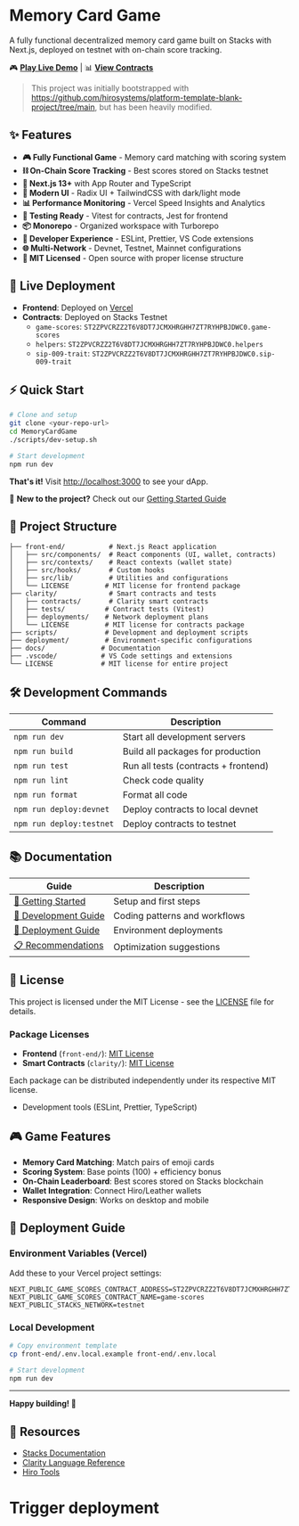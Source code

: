 # Memory Card Game

A fully functional decentralized memory card game built on Stacks with Next.js, deployed on testnet with on-chain score tracking.

🎮 **[Play Live Demo](https://memory-card-game-git-main-peters-projects-f3199619.vercel.app)** | 📊 **[View Contracts](https://explorer.stacks.co/?chain=testnet)**

> This project was initially bootstrapped with https://github.com/hirosystems/platform-template-blank-project/tree/main, but has been heavily modified.

## ✨ Features

- **🎮 Fully Functional Game** - Memory card matching with scoring system
- **⛓️ On-Chain Score Tracking** - Best scores stored on Stacks testnet
- **🚀 Next.js 13+** with App Router and TypeScript
- **🎨 Modern UI** - Radix UI + TailwindCSS with dark/light mode
- **📊 Performance Monitoring** - Vercel Speed Insights and Analytics
- **🧪 Testing Ready** - Vitest for contracts, Jest for frontend
- **📦 Monorepo** - Organized workspace with Turborepo
- **🔧 Developer Experience** - ESLint, Prettier, VS Code extensions
- **🌐 Multi-Network** - Devnet, Testnet, Mainnet configurations
- **📜 MIT Licensed** - Open source with proper license structure

## 🎯 Live Deployment

- **Frontend**: Deployed on [Vercel](https://memory-card-game-git-main-peters-projects-f3199619.vercel.app)
- **Contracts**: Deployed on Stacks Testnet
  - `game-scores`: `ST2ZPVCRZZ2T6V8DT7JCMXHRGHH7ZT7RYHPBJDWC0.game-scores`
  - `helpers`: `ST2ZPVCRZZ2T6V8DT7JCMXHRGHH7ZT7RYHPBJDWC0.helpers`
  - `sip-009-trait`: `ST2ZPVCRZZ2T6V8DT7JCMXHRGHH7ZT7RYHPBJDWC0.sip-009-trait`

## ⚡ Quick Start

```bash
# Clone and setup
git clone <your-repo-url>
cd MemoryCardGame
./scripts/dev-setup.sh

# Start development
npm run dev
```

**That's it!** Visit [http://localhost:3000](http://localhost:3000) to see your dApp.

📖 **New to the project?** Check out our [Getting Started Guide](./docs/GETTING_STARTED.md)

## 📁 Project Structure

```
├── front-end/           # Next.js React application
│   ├── src/components/  # React components (UI, wallet, contracts)
│   ├── src/contexts/    # React contexts (wallet state)
│   ├── src/hooks/       # Custom hooks
│   ├── src/lib/         # Utilities and configurations
│   └── LICENSE         # MIT license for frontend package
├── clarity/             # Smart contracts and tests
│   ├── contracts/       # Clarity smart contracts
│   ├── tests/          # Contract tests (Vitest)
│   ├── deployments/    # Network deployment plans
│   └── LICENSE         # MIT license for contracts package
├── scripts/            # Development and deployment scripts
├── deployment/         # Environment-specific configurations
├── docs/              # Documentation
├── .vscode/           # VS Code settings and extensions
└── LICENSE            # MIT license for entire project
```

## 🛠️ Development Commands

| Command                  | Description                          |
| ------------------------ | ------------------------------------ |
| `npm run dev`            | Start all development servers        |
| `npm run build`          | Build all packages for production    |
| `npm run test`           | Run all tests (contracts + frontend) |
| `npm run lint`           | Check code quality                   |
| `npm run format`         | Format all code                      |
| `npm run deploy:devnet`  | Deploy contracts to local devnet     |
| `npm run deploy:testnet` | Deploy contracts to testnet          |

## 📚 Documentation

| Guide                                           | Description                   |
| ----------------------------------------------- | ----------------------------- |
| [🚀 Getting Started](./docs/GETTING_STARTED.md) | Setup and first steps         |
| [🔨 Development Guide](./docs/DEVELOPMENT.md)   | Coding patterns and workflows |
| [🚀 Deployment Guide](./deployment/README.md)   | Environment deployments       |
| [📋 Recommendations](./docs/RECOMMENDATIONS.md) | Optimization suggestions      |

## 📜 License

This project is licensed under the MIT License - see the [LICENSE](LICENSE) file for details.

### Package Licenses

- **Frontend** (`front-end/`): [MIT License](front-end/LICENSE)
- **Smart Contracts** (`clarity/`): [MIT License](clarity/LICENSE)

Each package can be distributed independently under its respective MIT license.

- Development tools (ESLint, Prettier, TypeScript)

## 🎮 Game Features

- **Memory Card Matching**: Match pairs of emoji cards
- **Scoring System**: Base points (100) + efficiency bonus
- **On-Chain Leaderboard**: Best scores stored on Stacks blockchain
- **Wallet Integration**: Connect Hiro/Leather wallets
- **Responsive Design**: Works on desktop and mobile

## 🚀 Deployment Guide

### Environment Variables (Vercel)

Add these to your Vercel project settings:

```env
NEXT_PUBLIC_GAME_SCORES_CONTRACT_ADDRESS=ST2ZPVCRZZ2T6V8DT7JCMXHRGHH7ZT7RYHPBJDWC0
NEXT_PUBLIC_GAME_SCORES_CONTRACT_NAME=game-scores
NEXT_PUBLIC_STACKS_NETWORK=testnet
```

### Local Development

```bash
# Copy environment template
cp front-end/.env.local.example front-end/.env.local

# Start development
npm run dev
```

---

**Happy building! 🎉**

## 📖 Resources

- [Stacks Documentation](https://docs.stacks.co)
- [Clarity Language Reference](https://docs.stacks.co/clarity/)
- [Hiro Tools](https://docs.hiro.so)
# Trigger deployment

